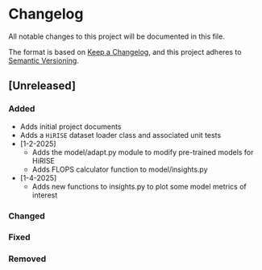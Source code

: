 # Changelog

All notable changes to this project will be documented in this file.

The format is based on [Keep a Changelog](https://keepachangelog.com/en/1.0.0/),
and this project adheres to [Semantic Versioning](https://semver.org/spec/v2.0.0.html).

## [Unreleased]

### Added

- Adds initial project documents
- Adds a `HiRISE` dataset loader class and associated unit tests
- [1-2-2025]
    - Adds the model/adapt.py module to modify pre-trained models for HiRISE
    - Adds FLOPS calculator function to model/insights.py
- [1-4-2025]
    - Adds new functions to insights.py to plot some model metrics of interest

### Changed

### Fixed

### Removed
